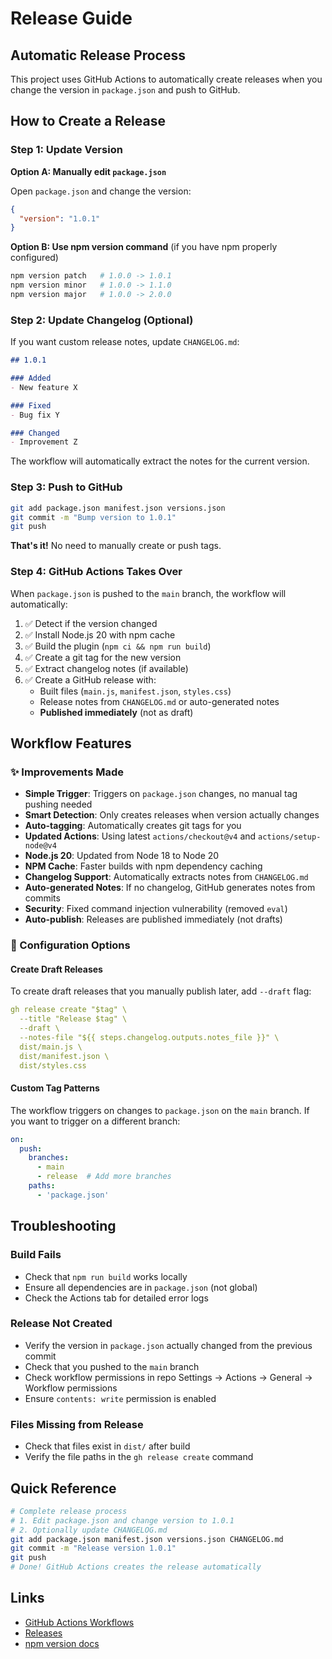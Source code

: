 # Release Guide

## Automatic Release Process

This project uses GitHub Actions to automatically create releases when you change the version in `package.json` and push to GitHub.

## How to Create a Release

### Step 1: Update Version

**Option A: Manually edit `package.json`**

Open `package.json` and change the version:

```json
{
  "version": "1.0.1"
}
```

**Option B: Use npm version command** (if you have npm properly configured)

```bash
npm version patch   # 1.0.0 -> 1.0.1
npm version minor   # 1.0.0 -> 1.1.0
npm version major   # 1.0.0 -> 2.0.0
```

### Step 2: Update Changelog (Optional)

If you want custom release notes, update `CHANGELOG.md`:

```markdown
## 1.0.1

### Added
- New feature X

### Fixed
- Bug fix Y

### Changed
- Improvement Z
```

The workflow will automatically extract the notes for the current version.

### Step 3: Push to GitHub

```bash
git add package.json manifest.json versions.json
git commit -m "Bump version to 1.0.1"
git push
```

**That's it!** No need to manually create or push tags.

### Step 4: GitHub Actions Takes Over

When `package.json` is pushed to the `main` branch, the workflow will automatically:
1. ✅ Detect if the version changed
2. ✅ Install Node.js 20 with npm cache
3. ✅ Build the plugin (`npm ci && npm run build`)
4. ✅ Create a git tag for the new version
5. ✅ Extract changelog notes (if available)
6. ✅ Create a GitHub release with:
   - Built files (`main.js`, `manifest.json`, `styles.css`)
   - Release notes from `CHANGELOG.md` or auto-generated notes
   - **Published immediately** (not as draft)

## Workflow Features

### ✨ Improvements Made

- **Simple Trigger**: Triggers on `package.json` changes, no manual tag pushing needed
- **Smart Detection**: Only creates releases when version actually changes
- **Auto-tagging**: Automatically creates git tags for you
- **Updated Actions**: Using latest `actions/checkout@v4` and `actions/setup-node@v4`
- **Node.js 20**: Updated from Node 18 to Node 20
- **NPM Cache**: Faster builds with npm dependency caching
- **Changelog Support**: Automatically extracts notes from `CHANGELOG.md`
- **Auto-generated Notes**: If no changelog, GitHub generates notes from commits
- **Security**: Fixed command injection vulnerability (removed `eval`)
- **Auto-publish**: Releases are published immediately (not drafts)

### 🔧 Configuration Options

#### Create Draft Releases

To create draft releases that you manually publish later, add `--draft` flag:

```yaml
gh release create "$tag" \
  --title "Release $tag" \
  --draft \
  --notes-file "${{ steps.changelog.outputs.notes_file }}" \
  dist/main.js \
  dist/manifest.json \
  dist/styles.css
```

#### Custom Tag Patterns

The workflow triggers on changes to `package.json` on the `main` branch. If you want to trigger on a different branch:

```yaml
on:
  push:
    branches:
      - main
      - release  # Add more branches
    paths:
      - 'package.json'
```

## Troubleshooting

### Build Fails

- Check that `npm run build` works locally
- Ensure all dependencies are in `package.json` (not global)
- Check the Actions tab for detailed error logs

### Release Not Created

- Verify the version in `package.json` actually changed from the previous commit
- Check that you pushed to the `main` branch
- Check workflow permissions in repo Settings → Actions → General → Workflow permissions
- Ensure `contents: write` permission is enabled

### Files Missing from Release

- Check that files exist in `dist/` after build
- Verify the file paths in the `gh release create` command

## Quick Reference

```bash
# Complete release process
# 1. Edit package.json and change version to 1.0.1
# 2. Optionally update CHANGELOG.md
git add package.json manifest.json versions.json CHANGELOG.md
git commit -m "Release version 1.0.1"
git push
# Done! GitHub Actions creates the release automatically
```

## Links

- [GitHub Actions Workflows](https://github.com/miztizm/obsidian-markdown-visibility/actions)
- [Releases](https://github.com/miztizm/obsidian-markdown-visibility/releases)
- [npm version docs](https://docs.npmjs.com/cli/v9/commands/npm-version)

